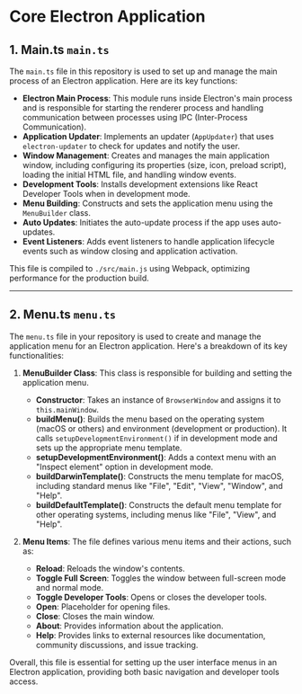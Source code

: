 # Core Electron Application

## 1. Main.ts `main.ts`
The `main.ts` file in this repository is used to set up and manage the main process of an Electron application. Here are its key functions:

- **Electron Main Process**: This module runs inside Electron's main process and is responsible for starting the renderer process and handling communication between processes using IPC (Inter-Process Communication).
- **Application Updater**: Implements an updater (`AppUpdater`) that uses `electron-updater` to check for updates and notify the user.
- **Window Management**: Creates and manages the main application window, including configuring its properties (size, icon, preload script), loading the initial HTML file, and handling window events.
- **Development Tools**: Installs development extensions like React Developer Tools when in development mode.
- **Menu Building**: Constructs and sets the application menu using the `MenuBuilder` class.
- **Auto Updates**: Initiates the auto-update process if the app uses auto-updates.
- **Event Listeners**: Adds event listeners to handle application lifecycle events such as window closing and application activation.

This file is compiled to `./src/main.js` using Webpack, optimizing performance for the production build.

---

## 2. Menu.ts `menu.ts`
The `menu.ts` file in your repository is used to create and manage the application menu for an Electron application. Here's a breakdown of its key functionalities:

1. **MenuBuilder Class**: This class is responsible for building and setting the application menu.
    - **Constructor**: Takes an instance of `BrowserWindow` and assigns it to `this.mainWindow`.
    - **buildMenu()**: Builds the menu based on the operating system (macOS or others) and environment (development or production). It calls `setupDevelopmentEnvironment()` if in development mode and sets up the appropriate menu template.
    - **setupDevelopmentEnvironment()**: Adds a context menu with an "Inspect element" option in development mode.
    - **buildDarwinTemplate()**: Constructs the menu template for macOS, including standard menus like "File", "Edit", "View", "Window", and "Help".
    - **buildDefaultTemplate()**: Constructs the default menu template for other operating systems, including menus like "File", "View", and "Help".

2. **Menu Items**: The file defines various menu items and their actions, such as:
    - **Reload**: Reloads the window's contents.
    - **Toggle Full Screen**: Toggles the window between full-screen mode and normal mode.
    - **Toggle Developer Tools**: Opens or closes the developer tools.
    - **Open**: Placeholder for opening files.
    - **Close**: Closes the main window.
    - **About**: Provides information about the application.
    - **Help**: Provides links to external resources like documentation, community discussions, and issue tracking.

Overall, this file is essential for setting up the user interface menus in an Electron application, providing both basic navigation and developer tools access.